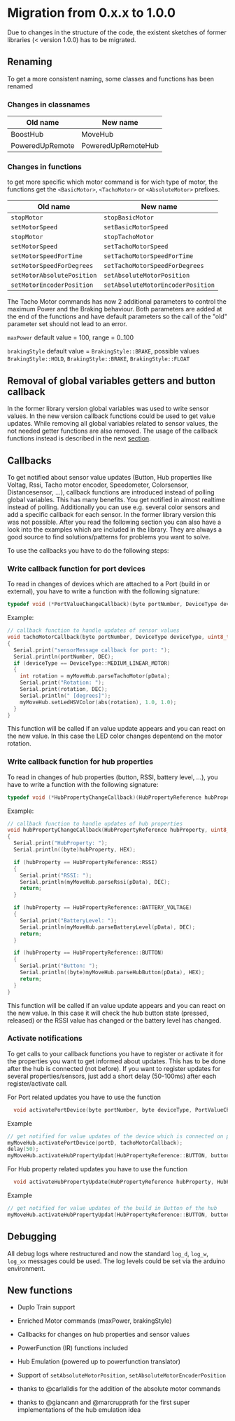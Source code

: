 # Migration from 0.x.x to 1.0.0

Due to changes in the structure of the code, the existent sketches of former libraries (< version 1.0.0) has to be migrated. 

## Renaming

To get a more consistent naming, some classes and functions has been renamed

### Changes in classnames

| Old name        | New name |
| ------------- |-------------|
| BoostHub        | MoveHub |
| PoweredUpRemote        | PoweredUpRemoteHub |


### Changes in functions

to get more specific which motor command is for wich type of motor, the functions get the `<BasicMotor>`, `<TachoMotor>` or `<AbsoluteMotor>` prefixes.

| Old name        | New name |
| ------------- |-------------|
| `stopMotor` | `stopBasicMotor` |
| `setMotorSpeed` | `setBasicMotorSpeed` |
|`stopMotor` |`stopTachoMotor`|
|`setMotorSpeed` |`setTachoMotorSpeed`|
|`setMotorSpeedForTime` |`setTachoMotorSpeedForTime`|
|`setMotorSpeedForDegrees` |`setTachoMotorSpeedForDegrees`|
|`setMotorAbsolutePosition` |`setAbsoluteMotorPosition`|
|`setMotorEncoderPosition` |`setAbsoluteMotorEncoderPosition`|

The Tacho Motor commands has now 2 additional parameters to control the maximum Power and the Braking behaviour. Both parameters are added at the end of the functions and have default parameters so the call of the "old" parameter set should not lead to an error.

`maxPower` default value = 100, range = 0..100

`brakingStyle` default value = `BrakingStyle::BRAKE`, possible values `BrakingStyle::HOLD`, `BrakingStyle::BRAKE`, `BrakingStyle::FLOAT`


## Removal of global variables getters and button callback
In the former library version global variables was used to write sensor values. In the new version callback functions could be used to get value updates. While removing all global variables related to sensor values, the not needed getter functions are also removed. The usage of the callback functions instead is described in the next [section](#callbacks).


## Callbacks
To get notified about sensor value updates (Button, Hub properties like Voltag, Rssi, Tacho motor encoder, Speedometer, Colorsensor, Distancesensor, ...), callback functions are introduced instead of polling global variables. This has many benefits. You get notified in almost realtime instead of polling. Additionally you can use e.g. several color sensors and add a specific callback for each sensor. In the former library version this was not possible. After you read the following section you can also have a look into the examples which are included in the library. They are always a good source to find solutions/patterns for problems you want to solve.

To use the callbacks you have to do the following steps:

### Write callback function for port devices

To read in changes of devices which are attached to a Port (build in or external), you have to write a function with the following signature:
```c++
typedef void (*PortValueChangeCallback)(byte portNumber, DeviceType deviceType, uint8_t *pData);
````

Example:
```c++
// callback function to handle updates of sensor values
void tachoMotorCallback(byte portNumber, DeviceType deviceType, uint8_t *pData)
{
  Serial.print("sensorMessage callback for port: ");
  Serial.println(portNumber, DEC);
  if (deviceType == DeviceType::MEDIUM_LINEAR_MOTOR)
  {
    int rotation = myMoveHub.parseTachoMotor(pData);
    Serial.print("Rotation: ");
    Serial.print(rotation, DEC);
    Serial.println(" [degrees]");
    myMoveHub.setLedHSVColor(abs(rotation), 1.0, 1.0);
  }
}
```

This function will be called if an value update appears and you can react on the new value. In this case the LED color changes depentend on the motor rotation.

### Write callback function for hub properties

To read in changes of hub properties (button, RSSI, battery level, ...), you have to write a function with the following signature:
```c++
typedef void (*HubPropertyChangeCallback)(HubPropertyReference hubProperty, uint8_t *pData);
```

Example:
```c++
// callback function to handle updates of hub properties
void hubPropertyChangeCallback(HubPropertyReference hubProperty, uint8_t *pData)
{
  Serial.print("HubProperty: ");
  Serial.println((byte)hubProperty, HEX);

  if (hubProperty == HubPropertyReference::RSSI)
  {
    Serial.print("RSSI: ");
    Serial.println(myMoveHub.parseRssi(pData), DEC);
    return;
  }

  if (hubProperty == HubPropertyReference::BATTERY_VOLTAGE)
  {
    Serial.print("BatteryLevel: ");
    Serial.println(myMoveHub.parseBatteryLevel(pData), DEC);
    return;
  }

  if (hubProperty == HubPropertyReference::BUTTON)
  {
    Serial.print("Button: ");
    Serial.println((byte)myMoveHub.parseHubButton(pData), HEX);
    return;
  }
}
```

This function will be called if an value update appears and you can react on the new value. In this case it will check the hub button state (pressed, released) or the RSSI value has changed or the battery level has changed.


### Activate notifications

To get calls to your callback functions you have to register or activate it for the properties you want to get informed about updates. This has to be done after the hub is connected (not before). If you want to register updates for several properties/sensors, just add a short delay (50-100ms) after each register/activate call. 

For Port related updates you have to use the function
```c++
  void activatePortDevice(byte portNumber, byte deviceType, PortValueChangeCallback portValueChangeCallback = nullptr);
```

Example
```c++
// get notified for value updates of the device which is connected on port D
myMoveHub.activatePortDevice(portD, tachoMotorCallback);
delay(50);
myMoveHub.activateHubPropertyUpdat(HubPropertyReference::BUTTON, buttonCallback);
```

For Hub property related updates you have to use the function
```c++
  void activateHubPropertyUpdate(HubPropertyReference hubProperty, HubPropertyChangeCallback hubPropertyChangeCallback = nullptr);
```

Example
```c++
// get notified for value updates of the build in Button of the hub
myMoveHub.activateHubPropertyUpdat(HubPropertyReference::BUTTON, buttonCallback);
```

## Debugging

All debug logs where restructured and now the standard `log_d`, `log_w`, `log_xx` messages could be used. The log levels could be set via the arduino environment.

## New functions

* Duplo Train support
* Enriched Motor commands (maxPower, brakingStyle)
* Callbacks for changes on hub properties and sensor values
* PowerFunction (IR) functions included
* Hub Emulation (powered up to powerfunction translator)
* Support of `setAbsoluteMotorPosition`, `setAbsoluteMotorEncoderPosition`

* thanks to @carlalldis for the addition of the absolute motor commands
* thanks to @giancann and @marcrupprath for the first super implementations of the hub emulation idea



